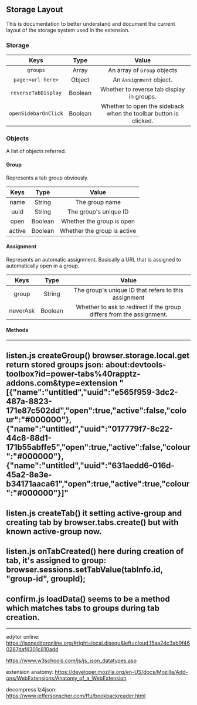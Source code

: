 ## Storage Layout

This is documentation to better understand and document the current layout of the storage system used in the extension.

### Storage

|         Keys         |   Type  |                              Value                               |
| :------------------: | :-----: | :--------------------------------------------------------------: |
|       `groups`       |  Array  |                   An array of `Group` objects                    |
|  `page:<url here>`   |  Object |                     An `Assignment` object.                      |
| `reverseTabDisplay`  | Boolean |            Whether to reverse tab display in groups.             |
| `openSidebarOnClick` | Boolean | Whether to open the sideback when the toolbar button is clicked. |


### Objects

A list of objects referred.

#### Group

Represents a tab group obviously.

|  Keys  |   Type  |            Value            |
| :----: | :-----: | :-------------------------: |
|  name  |  String |        The group name       |
|  uuid  |  String |    The group's unique ID    |
|  open  | Boolean |  Whether the group is open  |
| active | Boolean | Whether the group is active |


#### Assignment

Represents an automatic assignment. Basically a URL that is assigned to automatically open in a group.

|   Keys   |   Type  |                                Value                                 |
| :------: | :-----: | :------------------------------------------------------------------: |
|  group   |  String |         The group's unique ID that refers to this assignment         |
| neverAsk | Boolean | Whether to ask to redirect if the group differs from the assignment. |


#### Methods 
----
listen.js createGroup()
    browser.storage.local.get return stored groups json:
    about:devtools-toolbox?id=power-tabs%40rapptz-addons.com&type=extension
     "[{"name":"untitled","uuid":"e565f959-3dc2-487a-8823-171e87c502dd","open":true,"active":false,"colour":"#000000"},{"name":"untitled","uuid":"017779f7-8c22-44c8-88d1-171b55abffe5","open":true,"active":false,"colour":"#000000"},{"name":"untitled","uuid":"631aedd6-016d-45a2-8e3e-b34171aaca61","open":true,"active":true,"colour":"#000000"}]"
----
listen.js createTab()
it setting active-group and creating tab by browser.tabs.create() but with known active-group now.
----
listen.js onTabCreated() here during creation of tab, it's assigned to group:
browser.sessions.setTabValue(tabInfo.id, "group-id", groupId);
----
confirm.js loadData()
seems to be a method which matches tabs to groups during tab creation.
----

------------------------------------------------------------------------
edytor online:
https://jsoneditoronline.org/#right=local.disequ&left=cloud.15aa24c3ab9f460287daf4301c810add

https://www.w3schools.com/js/js_json_datatypes.asp



extension anatomy:
https://developer.mozilla.org/en-US/docs/Mozilla/Add-ons/WebExtensions/Anatomy_of_a_WebExtension

decompress lz4json:
https://www.jeffersonscher.com/ffu/bookbackreader.html